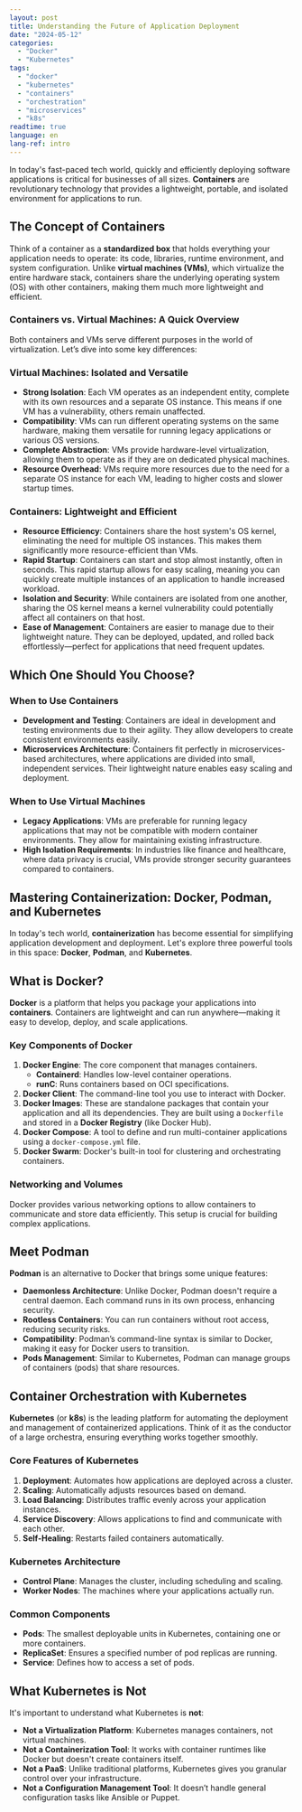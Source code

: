 ```yaml
---
layout: post
title: Understanding the Future of Application Deployment
date: "2024-05-12"
categories: 
  - "Docker"
  - "Kubernetes"
tags: 
  - "docker"
  - "kubernetes"
  - "containers"
  - "orchestration"
  - "microservices"
  - "k8s"
readtime: true
language: en
lang-ref: intro
---
```


In today's fast-paced tech world, quickly and efficiently deploying software applications is critical for businesses of all sizes. **Containers** are revolutionary technology that provides a lightweight, portable, and isolated environment for applications to run.

## The Concept of Containers

Think of a container as a **standardized box** that holds everything your application needs to operate: its code, libraries, runtime environment, and system configuration. Unlike **virtual machines (VMs)**, which virtualize the entire hardware stack, containers share the underlying operating system (OS) with other containers, making them much more lightweight and efficient.

### Containers vs. Virtual Machines: A Quick Overview

Both containers and VMs serve different purposes in the world of virtualization. Let’s dive into some key differences:

### Virtual Machines: Isolated and Versatile

- **Strong Isolation**: Each VM operates as an independent entity, complete with its own resources and a separate OS instance. This means if one VM has a vulnerability, others remain unaffected.
- **Compatibility**: VMs can run different operating systems on the same hardware, making them versatile for running legacy applications or various OS versions.
- **Complete Abstraction**: VMs provide hardware-level virtualization, allowing them to operate as if they are on dedicated physical machines.
- **Resource Overhead**: VMs require more resources due to the need for a separate OS instance for each VM, leading to higher costs and slower startup times.

### Containers: Lightweight and Efficient

- **Resource Efficiency**: Containers share the host system's OS kernel, eliminating the need for multiple OS instances. This makes them significantly more resource-efficient than VMs.
- **Rapid Startup**: Containers can start and stop almost instantly, often in seconds. This rapid startup allows for easy scaling, meaning you can quickly create multiple instances of an application to handle increased workload.
- **Isolation and Security**: While containers are isolated from one another, sharing the OS kernel means a kernel vulnerability could potentially affect all containers on that host.
- **Ease of Management**: Containers are easier to manage due to their lightweight nature. They can be deployed, updated, and rolled back effortlessly—perfect for applications that need frequent updates.

## Which One Should You Choose?

### When to Use Containers

- **Development and Testing**: Containers are ideal in development and testing environments due to their agility. They allow developers to create consistent environments easily.
- **Microservices Architecture**: Containers fit perfectly in microservices-based architectures, where applications are divided into small, independent services. Their lightweight nature enables easy scaling and deployment.

### When to Use Virtual Machines

- **Legacy Applications**: VMs are preferable for running legacy applications that may not be compatible with modern container environments. They allow for maintaining existing infrastructure.
- **High Isolation Requirements**: In industries like finance and healthcare, where data privacy is crucial, VMs provide stronger security guarantees compared to containers.

## Mastering Containerization: Docker, Podman, and Kubernetes

In today's tech world, **containerization** has become essential for simplifying application development and deployment. Let's explore three powerful tools in this space: **Docker**, **Podman**, and **Kubernetes**.

## What is Docker?

**Docker** is a platform that helps you package your applications into **containers**. Containers are lightweight and can run anywhere—making it easy to develop, deploy, and scale applications.

### Key Components of Docker

1. **Docker Engine**: The core component that manages containers.
   - **Containerd**: Handles low-level container operations.
   - **runC**: Runs containers based on OCI specifications.
2. **Docker Client**: The command-line tool you use to interact with Docker.
3. **Docker Images**: These are standalone packages that contain your application and all its dependencies. They are built using a `Dockerfile` and stored in a **Docker Registry** (like Docker Hub).
4. **Docker Compose**: A tool to define and run multi-container applications using a `docker-compose.yml` file.
5. **Docker Swarm**: Docker's built-in tool for clustering and orchestrating containers.

### Networking and Volumes

Docker provides various networking options to allow containers to communicate and store data efficiently. This setup is crucial for building complex applications.

## Meet Podman

**Podman** is an alternative to Docker that brings some unique features:

- **Daemonless Architecture**: Unlike Docker, Podman doesn't require a central daemon. Each command runs in its own process, enhancing security.
- **Rootless Containers**: You can run containers without root access, reducing security risks.
- **Compatibility**: Podman’s command-line syntax is similar to Docker, making it easy for Docker users to transition.
- **Pods Management**: Similar to Kubernetes, Podman can manage groups of containers (pods) that share resources.

## Container Orchestration with Kubernetes

**Kubernetes** (or **k8s**) is the leading platform for automating the deployment and management of containerized applications. Think of it as the conductor of a large orchestra, ensuring everything works together smoothly.

### Core Features of Kubernetes

1. **Deployment**: Automates how applications are deployed across a cluster.
2. **Scaling**: Automatically adjusts resources based on demand.
3. **Load Balancing**: Distributes traffic evenly across your application instances.
4. **Service Discovery**: Allows applications to find and communicate with each other.
5. **Self-Healing**: Restarts failed containers automatically.

### Kubernetes Architecture

- **Control Plane**: Manages the cluster, including scheduling and scaling.
- **Worker Nodes**: The machines where your applications actually run.

### Common Components

- **Pods**: The smallest deployable units in Kubernetes, containing one or more containers.
- **ReplicaSet**: Ensures a specified number of pod replicas are running.
- **Service**: Defines how to access a set of pods.

## What Kubernetes is Not

It's important to understand what Kubernetes is **not**:

- **Not a Virtualization Platform**: Kubernetes manages containers, not virtual machines.
- **Not a Containerization Tool**: It works with container runtimes like Docker but doesn't create containers itself.
- **Not a PaaS**: Unlike traditional platforms, Kubernetes gives you granular control over your infrastructure.
- **Not a Configuration Management Tool**: It doesn’t handle general configuration tasks like Ansible or Puppet.
